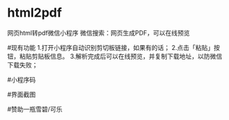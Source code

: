 # html2pdf
网页html转pdf微信小程序
微信搜索：网页生成PDF，可以在线预览

#现有功能
1.打开小程序自动识别剪切板链接，如果有的话；
2.点击「粘贴」按钮，粘贴剪贴板信息。
3.解析完成后可以在线预览，并复制下载地址，以防微信下载失败；


#小程序码


#界面截图


#赞助一瓶雪碧/可乐
